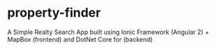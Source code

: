 # property-finder
A Simple Realty Search App built using Ionic Framework (Angular 2) + MapBox  (frontend) and DotNet Core for (backend)
